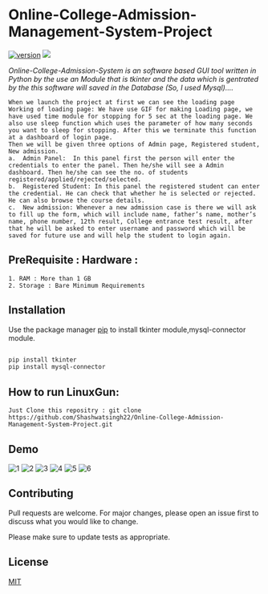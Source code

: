 # Online-College-Admission-Management-System-Project
[![version](https://img.shields.io/badge/version-1.0.1-blue.svg)](https://github.com/Shashwatsingh22/LinuxGun.git)
<img src="https://img.shields.io/badge/made%20with-python-yellowgreen" />

*Online-College-Admission-System is an software based GUI tool written in Python by the use an Module that is tkinter and the data which is gentrated by the this software will saved in the Database (So, I used Mysql)....* 

```
When we launch the project at first we can see the loading page 
Working of loading page: We have use GIF for making Loading page, we have used time module for stopping for 5 sec at the loading page. We also use sleep function which uses the parameter of how many seconds you want to sleep for stopping. After this we terminate this function at a dashboard of login page.
Then we will be given three options of Admin page, Registered student, New admission.
a.	Admin Panel:  In this panel first the person will enter the credentials to enter the panel. Then he/she will see a Admin dashboard. Then he/she can see the no. of students registered/applied/rejected/selected. 
b.	Registered Student: In this panel the registered student can enter the credential. He can check that whether he is selected or rejected. He can also browse the course details. 
c.	New admission: Whenever a new admission case is there we will ask to fill up the form, which will include name, father’s name, mother’s name, phone number, 12th result, College entrance test result, after that he will be asked to enter username and password which will be saved for future use and will help the student to login again.

```
## PreRequisite : Hardware :
```
1. RAM : More than 1 GB
2. Storage : Bare Minimum Requirements
```

## Installation

Use the package manager [pip](https://pip.pypa.io/en/stable/) to install tkinter module,mysql-connector module. 

```bash

pip install tkinter
pip install mysql-connector

```

## How to run LinuxGun: 
``` 
Just Clone this repositry : git clone https://github.com/Shashwatsingh22/Online-College-Admission-Management-System-Project.git

```

## Demo

![1](https://github.com/Shashwatsingh22/Online-College-Admission-Management-System-Project/Demo/1.png)
![2](https://github.com/Shashwatsingh22/Online-College-Admission-Management-System-Project/Demo/2.png)
![3](https://github.com/Shashwatsingh22/Online-College-Admission-Management-System-Project/Demo/3.png)
![4](https://github.com/Shashwatsingh22/Online-College-Admission-Management-System-Project/Demo/4.png)
![5](https://github.com/Shashwatsingh22/Online-College-Admission-Management-System-Project/Demo/5.png)
![6](https://github.com/Shashwatsingh22/Online-College-Admission-Management-System-Project/Demo/6.png)




## Contributing
Pull requests are welcome. For major changes, please open an issue first to discuss what you would like to change.

Please make sure to update tests as appropriate.

## License
[MIT](https://choosealicense.com/licenses/mit/)
